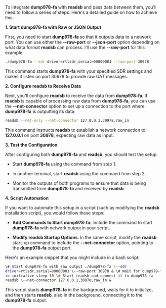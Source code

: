 To integrate **dump978-fa** with **readsb** and pass data between them,
you\'ll need to follow a series of steps. Here\'s a detailed guide on
how to achieve this:

**1. Start dump978-fa with Raw or JSON Output**

First, you need to start **dump978-fa** so that it outputs data to a
network port. You can use either the **\--raw-port** or **\--json-port**
option depending on what data format **readsb** can process. I\'ll use
the **\--raw-port** for this example:

```bash
./dump978-fa --sdr driver=rtlsdr,serial=00000001 --raw-port 30978
```
This command starts **dump978-fa** with your specified SDR settings and
makes it listen on port 30978 to provide raw UAT messages.

**2. Configure readsb to Receive Data**

Next, you\'ll configure **readsb** to receive the data from
**dump978-fa**. If **readsb** is capable of processing raw data from
**dump978-fa**, you can use the **\--net-connector** option to set up a
connection to the port where **dump978-fa** is outputting its data:

```bash
readsb --net-only --net-connector 127.0.0.1,30978,raw_in
```
This command instructs **readsb** to establish a network connection to
**127.0.0.1** on port **30978**, expecting raw data as input.

**3. Test the Configuration**

After configuring both **dump978-fa** and **readsb**, you should test
the setup:

-   Start **dump978-fa** using the command from step 1.

-   In another terminal, start **readsb** using the command from step 2.

-   Monitor the outputs of both programs to ensure that data is being
    transmitted from **dump978-fa** and received by **readsb**.

**4. Script Automation**

If you want to automate this setup in a script (such as modifying the
**readsb** installation script), you would follow these steps:

-   **Add Commands to Start dump978-fa**: Include the command to start
    **dump978-fa** with network output in your script.

-   **Modify readsb Startup Options**: In the same script, modify the
    **readsb** start-up command to include the **\--net-connector**
    option, pointing to the **dump978-fa** output port.

Here\'s an example snippet that you might include in a bash script:

```bash
\# Start dump978-fa with raw output ./dump978-fa \--sdr
driver=rtlsdr,serial=00000001 \--raw-port 30978 & \# Wait for dump978-fa
to initialize sleep 10 \# Start readsb and connect it to dump978-fa
readsb \--net-connector 127.0.0.1,30978,raw_in &
```

This script starts **dump978-fa** in the background, waits for it to
initialize, and then starts **readsb**, also in the background,
connecting it to the **dump978-fa** output.
